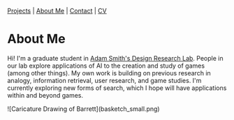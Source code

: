 [Projects](index.html) | [About Me](bio.html) | [Contact](contact.html) | [CV](CV.html) 

# About Me

Hi! I'm a graduate student in [Adam Smith's Design Research Lab](https://adamsmith.as/). People in our lab explore applications of AI to the creation and study of games (among other things). My own work is building on previous research in analogy, information retrieval, user research, and game studies. I'm currently exploring new forms of search, which I hope will have applications within and beyond games.

<div style="float: left">
    ![Caricature Drawing of Barrett](basketch_small.png)
</div>



